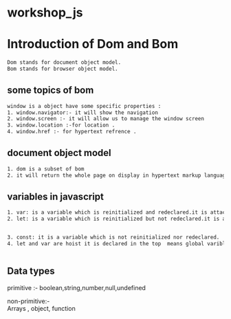 # workshop_js
# Introduction of Dom  and  Bom 
```sh
Dom stands for document object model.
Bom stands for browser object model.
```

## some topics of bom 
```sh
window is a object have some specific properties :
1. window.navigator:- it will show the navigation 
2. window.screen :- it will allow us to manage the window screen
3. window.location :-for location .
4. window.href :- for hypertext refrence .
```

## document object model 
```sh
1. dom is a subset of bom
2. it will return the whole page on display in hypertext markup language.


```
## variables in javascript
```sh 
1. var: is a variable which is reinitialized and redeclared.it is attached with the window object . it is a global variable.
2. let: is a variable which is reinitialized but not redeclared.it is a block scope.


3. const: it is a variable which is not reinitialized nor redeclared.
4. let and var are hoist it is declared in the top  means global varible are accessible and block elements are not accessible. 



   ```
## Data types 
  primitive :-
           boolean,string,number,null,undefined

  non-primitive:-  
  Arrays , object,  function        